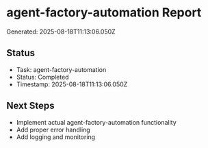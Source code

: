 # agent-factory-automation Report

Generated: 2025-08-18T11:13:06.050Z

## Status
- Task: agent-factory-automation
- Status: Completed
- Timestamp: 2025-08-18T11:13:06.050Z

## Next Steps
- Implement actual agent-factory-automation functionality
- Add proper error handling
- Add logging and monitoring

